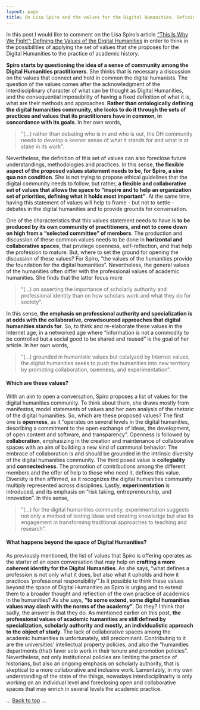 ```yaml
---
layout: page
title: On Lisa Spiro and the values for the Digital Humanities. Defining the Values of the Digital Humanities
---
```


In this post I would like to comment on the Lisa Spiro’s article [“This Is Why We Fight”: Defining the Values of the Digital Humanities](http://dhdebates.gc.cuny.edu/debates/text/13) in order to think in the possibilities of applying the set of values that she proposes for the Digital Humanities to the practice of academic history.

**Spiro starts by questioning the idea of a sense of community among the Digital Humanities practitioners**. She thinks that is necessary a discussion on the values that connect and hold in common the digital humanists. The question of the values comes after the acknowledgment of the interdisciplinary character of what can be thought as Digital Humanities, and the consequential impossibility of having a fixed definition of what it is, what are their methods and approaches. **Rather than ontologically defining the digital humanities community, she looks to do it through the sets of practices and values that its practitioners have in common, in concordance with its goals**. In her own words,

>“(...) rather than debating who is in and who is out, the DH community needs to develop a keener sense of what it stands for and what is at stake in its work”.

Nevertheless, the definition of this set of values can also foreclose future understandings, methodologies and practices. In this sense, **the flexible aspect of the proposed values statement needs to be, for Spiro, a sine qua non condition**. She is not trying to propose ethical guidelines that the digital community needs to follow, but rather, **a flexible and collaborative set of values that allows the space to “inspire and to help an organization set of priorities, defining what it holds most important”**. At the same time, having this statement of values will help to frame - but not to settle - debates in the digital humanities  and to provide grounds for conversation.

One of the characteristics that this values statement needs to have is **to be produced by its own community of practitioners, and not to come down on high from a “selected committee” of members**. The production and discussion of these common values needs to be done in **horizontal and collaborative spaces**, that privilege openness, self-reflection, and that help the profession to mature. But, where to set the ground for opening the discussion of these values? For Spiro, “the values of the humanities provide the foundation for the digital humanities”. Nevertheless, the general values of the humanities often differ with the professional values of academic humanities. She finds that the latter focus more

>“(...) on asserting the importance of scholarly authority and professional identity than on how scholars work and what they do for society”.

In this sense, **the emphasis on professional authority and specialization is at odds with the collaborative, crowdsourced approaches that digital humanities stands for**. So, to think and re-elaborate these values in the Internet age, in a networked age where “information is not a commodity to be controlled but a social good to be shared and reused” is the goal of her article. In her own words,

>“(...) grounded in humanistic values but catalyzed by Internet values, the digital humanities seeks to push the humanities into new territory by promoting collaboration, openness, and experimentation”.

#### Which are these values?

With an aim to open a conversation, Spiro proposes a list of values for the digital humanities community. To think about them, she draws mostly from manifestos, model statements of values and her own analysis of the rhetoric of the digital humanities. So, which are these proposed values? The first one is **openness**, as it “operates on several levels in the digital humanities, describing a commitment to the open exchange of ideas, the development, of open content and software, and transparency”. Openness is followed by **collaboration**, emphasizing in the creation and maintenance of collaborative spaces with an aim of building a new kind of communal behavior. The embrace of collaboration is and should be grounded in the intrinsic diversity of the digital humanities community. The third posed value is **collegiality** and **connectedness**. The promotion of contributions among the different members and the offer of help to those who need it, defines this value. Diversity is then affirmed, as it recognizes the digital humanities community multiply represented across disciplines. Lastly, **experimentation** is introduced, and its emphasis on “risk taking, entrepreneurship, and innovation”. In this sense,

>“(...) for the digital humanities community, experimentation suggests not only a method of testing ideas and creating knowledge but also its engagement in transforming traditional approaches to teaching and research”.

#### What happens beyond the space of Digital Humanities?

As previously mentioned, the list of values that Spiro is offering operates as the starter of an open conversation that may help on **crafting a more coherent identity for the Digital Humanities**. As she says, “what defines a profession is not only what it does, but also what it upholds and how it practices ‘professional responsibility’”.Is it possible to think these values beyond the space of Digital Humanities as Spiro is urging and to extend them to a broader thought and reflection of the own practice of academics in the humanities? As she says, **“to some extend, some digital humanities values may clash with the norms of the academy”**. Do they? I think that sadly, the answer is that they do. As mentioned earlier on this post, **the professional values of academic humanities are still defined by specialization, scholarly authority and mostly, an individualistic approach to the object of study**. The lack of collaborative spaces among the academic humanities is unfortunately, still predominant. Contributing to it are the universities’ intellectual property policies, and also the “humanities departments (that) favor solo work in their tenure and promotion policies”. Nevertheless, not only institutional policies are limiting the practice of historians, but also an ongoing emphasis on scholarly authority, that is skeptical to a more collaborative and inclusive work. Lamentably, in my own understanding of the state of the things, nowadays interdisciplinarity is only working on an individual level and foreclosing open and collaborative spaces that may enrich in several levels the academic practice.

<body id="top">
  ...
  <a href="#top">Back to top</a>
  ...
</body>
